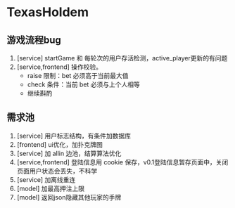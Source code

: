 # TexasHoldem
## 游戏流程bug
1. [service] startGame 和 每轮次的用户存活检测，active_player更新的有问题
2. [service,frontend] 操作校验。
    - raise 限制：bet 必须高于当前最大值
    - check 条件：当前 bet 必须与上个人相等
    - 继续斟酌

## 需求池
1. [service] 用户标志结构，有条件加数据库
2. [frontend] ui优化，加扑克牌图
3. [service] 加 allin 边池，结算算法优化
4. [service,frontend] 登陆信息用 cookie 保存，v0.1登陆信息暂存页面中，关闭页面用户状态会丢失，不科学
5. [service] 加离线重连
6. [model] 加最高押注上限
6. [model] 返回json隐藏其他玩家的手牌
